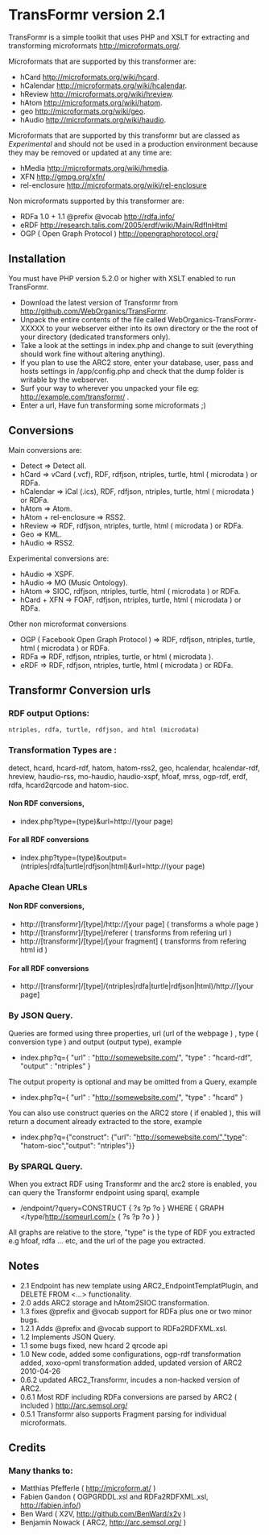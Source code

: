 # TransFormr version 2.1

TransFormr is a simple toolkit that uses PHP and XSLT for extracting and transforming microformats <http://microformats.org/>.

Microformats that are supported by this transformer are:

* hCard <http://microformats.org/wiki/hcard>.
* hCalendar <http://microformats.org/wiki/hcalendar>.
* hReview <http://microformats.org/wiki/hreview>.
* hAtom <http://microformats.org/wiki/hatom>.
* geo <http://microformats.org/wiki/geo>.
* hAudio <http://microformats.org/wiki/haudio>.
	
Microformats that are supported by this transformr but are classed as *Experimental* and should not be used in a production environment because they may be removed or updated at any time are:

* hMedia <http://microformats.org/wiki/hmedia>.
* XFN <http://gmpg.org/xfn/>
* rel-enclosure <http://microformats.org/wiki/rel-enclosure>
	
Non microformats supported by this transformer are:
	
* RDFa 1.0 + 1.1 @prefix @vocab <http://rdfa.info/>
* eRDF <http://research.talis.com/2005/erdf/wiki/Main/RdfInHtml>
* OGP ( Open Graph Protocol ) <http://opengraphprotocol.org/>
	
## Installation 

You must have PHP version 5.2.0 or higher with XSLT enabled to run TransFormr.

* Download the latest version of Transformr from <http://github.com/WebOrganics/TransFormr>.
* Unpack the entire contents of the file called WebOrganics-TransFormr-XXXXX to your webserver either into its own directory or the the root of your directory (dedicated transformers only). 
* Take a look at the settings in index.php and change to suit (everything should work fine without altering anything).
* If you plan to use the ARC2 store, enter your database, user, pass and hosts settings in /app/config.php  and check that the dump folder is writable by the webserver.
* Surf your way to wherever you unpacked your file eg: http://example.com/transformr/ .
* Enter a url, Have fun transforming some microformats ;)
	
## Conversions

Main conversions are:

* Detect => Detect all.
* hCard => vCard (.vcf), RDF, rdfjson, ntriples, turtle, html ( microdata )  or RDFa.
* hCalendar => iCal (.ics), RDF, rdfjson, ntriples, turtle, html ( microdata )  or RDFa.
* hAtom => Atom.
* hAtom + rel-enclosure => RSS2.
* hReview => RDF, rdfjson, ntriples, turtle, html ( microdata )  or RDFa.
* Geo => KML.
* hAudio => RSS2.

Experimental conversions are:

* hAudio => XSPF.
* hAudio => MO (Music Ontology).
* hAtom  => SIOC, rdfjson, ntriples, turtle, html ( microdata )  or RDFa. 
* hCard + XFN => FOAF, rdfjson, ntriples, turtle, html ( microdata )  or RDFa.
	
Other non microformat conversions

* OGP ( Facebook Open Graph Protocol ) => RDF, rdfjson, ntriples, turtle, html ( microdata )  or RDFa.
* RDFa => RDF, rdfjson, ntriples, turtle, or html ( microdata ).
* eRDF => RDF, rdfjson, ntriples, turtle, html ( microdata )  or RDFa.

## Transformr Conversion urls

### RDF output Options: 

	ntriples, rdfa, turtle, rdfjson, and html (microdata)
	
### Transformation Types are :

detect, hcard, hcard-rdf, hatom, hatom-rss2, geo, hcalendar, hcalendar-rdf, hreview, haudio-rss, mo-haudio, haudio-xspf, hfoaf, mrss, ogp-rdf, erdf, rdfa, hcard2qrcode and hatom-sioc.

#### Non RDF conversions,

* index.php?type=(type)&url=http://(your page)

#### For all RDF conversions

* index.php?type=(type)&output=(ntriples|rdfa|turtle|rdfjson|html)&url=http://(your page)

### Apache Clean URLs

#### Non RDF conversions,

* http://[transformr]/[type]/http://[your page] ( transforms a whole page )
* http://[transformr]/[type]/referer ( transforms from refering url )
* http://[transformr]/[type]/[your fragment] ( transforms from refering html id )

#### For all RDF conversions

* http://[transformr]/[type]/(ntriples|rdfa|turtle|rdfjson|html)/http://[your page]

### By JSON Query.

Queries are formed using three properties, url (url of the webpage ) , type ( conversion type ) and output (output type), example 

* index.php?q={ "url" : "http://somewebsite.com/", "type" : "hcard-rdf", "output" : "ntriples" } 

The output property is optional and may be omitted from a Query, example

* index.php?q={ "url" : "http://somewebsite.com/", "type" : "hcard" }

You can also use construct queries on the ARC2 store ( if enabled ), this will return a document already extracted to the store, example

* index.php?q={"construct": {"url": "http://somewebsite.com/","type": "hatom-sioc","output": "ntriples"}}  

### By SPARQL Query.

When you extract RDF using Transformr and the arc2 store is enabled, you can query the Transformr endpoint using sparql, example

* /endpoint/?query=CONSTRUCT { ?s ?p ?o } WHERE { GRAPH </type/http://someurl.com/> { ?s ?p ?o } }

All graphs are relative to the store, "type" is the type of RDF you extracted e.g hfoaf, rdfa ... etc, and the url of the page you extracted.

## Notes

* 2.1 Endpoint has new template using ARC2_EndpointTemplatPlugin, and DELETE FROM <...> functionality. 
* 2.0 adds ARC2 storage and hAtom2SIOC transformation. 
* 1.3 fixes @prefix and @vocab support for RDFa plus one or two minor bugs.
* 1.2.1 Adds @prefix and @vocab support to RDFa2RDFXML.xsl.
* 1.2 Implements JSON Query.
* 1.1 some bugs fixed, new hcard 2 qrcode api
* 1.0 New code, added some configurations, ogp-rdf transformation added, xoxo-opml transformation added, updated version of ARC2 2010-04-26
* 0.6.2 updated ARC2_Transformr, incudes a non-hacked version of ARC2.  
* 0.6.1 Most RDF including RDFa conversions are parsed by ARC2 ( included ) http://arc.semsol.org/
* 0.5.1 Transformr also supports Fragment parsing for individual microformats.

## Credits

### Many thanks to:

* Matthias Pfefferle ( <http://microform.at/> ) 
* Fabien Gandon ( OGPGRDDL.xsl and RDFa2RDFXML.xsl, <http://fabien.info/>)
* Ben Ward ( X2V, <http://github.com/BenWard/x2v> )
* Benjamin Nowack ( ARC2, <http://arc.semsol.org/> )